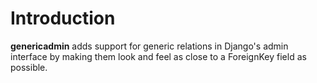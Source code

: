# Introduction #

**genericadmin** adds support for generic relations in Django's admin interface by making them look and feel as close to a ForeignKey field as possible.